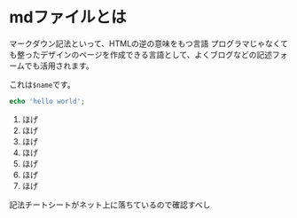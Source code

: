 # mdファイルとは

マークダウン記法といって、HTMLの逆の意味をもつ言語
プログラマじゃなくても整ったデザインのページを作成できる言語として、よくブログなどの記述フォームでも活用されます。

これは`$name`です。

```php
echo 'hello world';
```

1. ほげ
1. ほげ
1. ほげ
1. ほげ
1. ほげ
1. ほげ
1. ほげ

記法チートシートがネット上に落ちているので確認すべし
